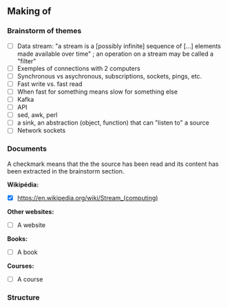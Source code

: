 


## Making of

### Brainstorm of themes

- [ ] Data stream: "a stream is a [possibly infinite] sequence of [...] elements made available over time" ; an operation on a stream may be called a "filter"
- [ ] Exemples of connections with 2 computers
- [ ] Synchronous vs asychronous, subscriptions, sockets, pings, etc.
- [ ] Fast write vs. fast read
- [ ] When fast for something means slow for something else
- [ ] Kafka
- [ ] API
- [ ] sed, awk, perl
- [ ] a sink, an abstraction (object, function) that can "listen to" a source
- [ ] Network sockets

### Documents

A checkmark means that the the source has been read and its content has been extracted in the brainstorm section.

**Wikipédia:**

- [x] https://en.wikipedia.org/wiki/Stream_(computing)

**Other websites:**

- [ ] A website

**Books:**

- [ ] A book

**Courses:**

- [ ] A course

### Structure